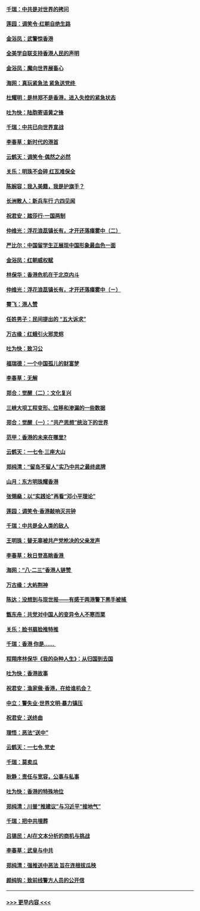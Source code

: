 #### [千瑞：中共是对世界的拷问](../pages/nsc993/n11493021.md?t=09021000) 
#### [莲园：调笑令‧红朝自绝生路](../pages/nsc993/n11493011.md?t=09021000) 
#### [金浴凤：武警惊香港](../pages/nsc993/n11492994.md?t=09021000) 
#### [全美学自联支持香港人民的声明](../pages/nsc993/n11492630.md?t=09021000) 
#### [金浴凤：魔向世界展畜心](../pages/nsc993/n11492599.md?t=09021000) 
#### [海网：真玩紧急法 紧急送党终 ](../pages/nsc993/n11492535.md?t=09021000) 
#### [杜耀明：是林郑不是香港，进入失控的紧急状态](../pages/nsc993/n11491420.md?t=09021000) 
#### [吐为快：陆胞寄语黄之锋](../pages/nsc993/n11491117.md?t=09021000) 
#### [千瑞：中共已向世界宣战](../pages/nsc993/n11490123.md?t=09021000) 
#### [李春草：新时代的港首](../pages/nsc993/n11489864.md?t=09021000) 
#### [云鹤天：调笑令·偶然之必然](../pages/nsc993/n11489701.md?t=09021000) 
#### [关乐：明珠不会碎 红瓦难保全](../pages/nsc993/n11489647.md?t=09021000) 
#### [陈婉容：我入美籍，我是护旗手？](../pages/nsc993/n11487908.md?t=09021000) 
#### [长洲散人：新兵车行 六四见闻](../pages/nsc993/n11487729.md?t=09021000) 
#### [祝君安：踏莎行‧一国两制](../pages/nsc993/n11487699.md?t=09021000) 
#### [仲维光：浮花浪蕊镇长有，才开还落瘴雾中（二）](../pages/nsc993/n11483286.md?t=09021000) 
#### [严比尔：中国留学生正展现中国形象最血色一面](../pages/nsc993/n11485145.md?t=09021000) 
#### [金浴凤：红朝威权赋](../pages/nsc993/n11485191.md?t=09021000) 
#### [林保华：香港危机在于北京内斗](../pages/nsc993/n11484593.md?t=09021000) 
#### [仲维光：浮花浪蕊镇长有，才开还落瘴雾中（ㄧ）](../pages/nsc993/n11483259.md?t=09021000) 
#### [霄飞：港人赞](../pages/nsc993/n11482957.md?t=09021000) 
#### [任姓男子：民间提出的 “五大诉求”](../pages/nsc993/n11482897.md?t=09021000) 
#### [万古缘：红蛾引火邪灵烬](../pages/nsc993/n11482886.md?t=09021000) 
#### [吐为快：致习公](../pages/nsc993/n11482867.md?t=09021000) 
#### [福瑞德：一个中国孤儿的财富梦](../pages/nsc993/n11482817.md?t=09021000) 
#### [李春草：无解](../pages/nsc993/n11482791.md?t=09021000) 
#### [郑合：觉醒（二）：文化复兴](../pages/nsc993/n11478025.md?t=09021000) 
#### [三峡大坝工程变形、位移和渗漏的一些数据](../pages/nsc993/n11478232.md?t=09021000) 
#### [郑合：觉醒（一）：“共产思想”统治下的世界](../pages/nsc993/n11477663.md?t=09021000) 
#### [范甲：香港的未来在哪里?](../pages/nsc993/n11477249.md?t=09021000) 
#### [云鹤天：一七令·三座大山](../pages/nsc993/n11477192.md?t=09021000) 
#### [郑纯清：“留岛不留人”实乃中共之最终底牌](../pages/nsc993/n11476160.md?t=09021000) 
#### [山月：东方明珠耀香港](../pages/nsc993/n11476077.md?t=09021000) 
#### [张翎燊：以“实践论”再看“邓小平理论”](../pages/nsc993/n11475733.md?t=09021000) 
#### [莲园：调笑令‧香港敲响灭共钟](../pages/nsc993/n11475723.md?t=09021000) 
#### [千瑞：中共是全人类的敌人](../pages/nsc993/n11475329.md?t=09021000) 
#### [王明珠：替无辜被共产党枪决的父亲发声](../pages/nsc993/n11474570.md?t=09021000) 
#### [李春草：秋日登高眺香港 ](../pages/nsc993/n11474491.md?t=09021000) 
#### [海网：“八·二三”香港人链赞 ](../pages/nsc993/n11474538.md?t=09021000) 
#### [万古缘：大屿荆神](../pages/nsc993/n11474401.md?t=09021000) 
#### [陈达：没想到与现世报——有感于两港警下黑手被捕 ](../pages/nsc993/n11472557.md?t=09021000) 
#### [甑东舟：共党对中国人的变异令人不寒而栗](../pages/nsc993/n11472496.md?t=09021000) 
#### [关乐：脸书扇脸推特推](../pages/nsc993/n11472488.md?t=09021000) 
#### [千瑞：香港  你是…… ](../pages/nsc993/n11472459.md?t=09021000) 
#### [程翔序林保华《我的杂种人生》：从归国到去国](../pages/nsc993/n11472369.md?t=09021000) 
#### [吐为快：香港故事](../pages/nsc993/n11471931.md?t=09021000) 
#### [祝君安：渔家傲‧香港，在给谁机会？](../pages/nsc993/n11469718.md?t=09021000) 
#### [中立：警失业‧世界文明‧暴力镇压](../pages/nsc993/n11467566.md?t=09021000) 
#### [祝君安：送终曲](../pages/nsc993/n11467546.md?t=09021000) 
#### [理悟：恶法“送中”](../pages/nsc993/n11467290.md?t=09021000) 
#### [云鹤天：一七令.党史](../pages/nsc993/n11464122.md?t=09021000) 
#### [千瑞：莫卖瓜](../pages/nsc993/n11463014.md?t=09021000) 
#### [耿静：责任与宽容，公事与私事](../pages/nsc993/n11462810.md?t=09021000) 
#### [吐为快：香港的特殊地位](../pages/nsc993/n11462562.md?t=09021000) 
#### [郑纯清：川普“推建议”与习近平“接地气”](../pages/nsc993/n11461683.md?t=09021000) 
#### [千瑞：把中共埋葬](../pages/nsc993/n11461658.md?t=09021000) 
#### [吕锡民：AI在文本分析的商机与挑战](../pages/nsc993/n11460607.md?t=09021000) 
#### [李春草：武皇与中共](../pages/nsc993/n11460589.md?t=09021000) 
#### [郑纯清：强推送中恶法 旨在连根拔瓜秧](../pages/nsc993/n11460526.md?t=09021000) 
#### [颜纯钩：致前线警方人员的公开信](../pages/nsc993/n11459564.md?t=09021000) 

----
#### [ >>> 更早内容 <<< ](../indexes/nsc993-earlier.md)
